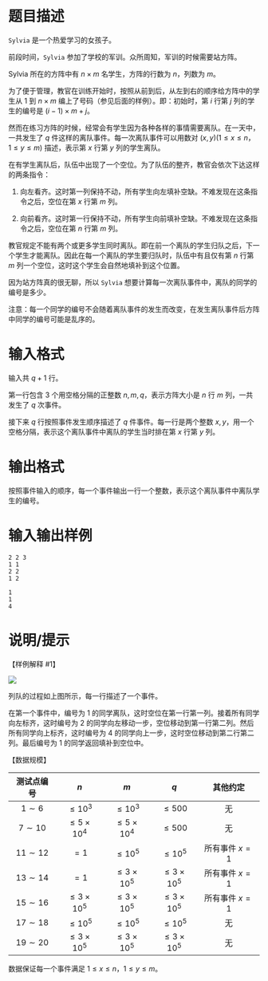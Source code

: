 # 题目描述

`Sylvia` 是一个热爱学习的女孩子。

前段时间，`Sylvia` 参加了学校的军训。众所周知，军训的时候需要站方阵。

Sylvia 所在的方阵中有 $n \times m$ 名学生，方阵的行数为 $n$，列数为 $m$。

为了便于管理，教官在训练开始时，按照从前到后，从左到右的顺序给方阵中的学生从 $1$ 到 $n \times m$ 编上了号码（参见后面的样例）。即：初始时，第 $i$ 行第 $j$ 列的学生的编号是 $(i-1)\times m + j$。

然而在练习方阵的时候，经常会有学生因为各种各样的事情需要离队。在一天中，一共发生了 $q$ 件这样的离队事件。每一次离队事件可以用数对 $(x,y)(1 \leq x \leq n$，$1 \leq y \leq m)$ 描述，表示第 $x$ 行第 $y$ 列的学生离队。

在有学生离队后，队伍中出现了一个空位。为了队伍的整齐，教官会依次下达这样的两条指令：

1. 向左看齐。这时第一列保持不动，所有学生向左填补空缺。不难发现在这条指令之后，空位在第 $x$ 行第 $m$ 列。

2. 向前看齐。这时第一行保持不动，所有学生向前填补空缺。不难发现在这条指令之后，空位在第 $n$ 行第 $m$ 列。

教官规定不能有两个或更多学生同时离队。即在前一个离队的学生归队之后，下一个学生才能离队。因此在每一个离队的学生要归队时，队伍中有且仅有第 $n$ 行第 $m$ 列一个空位，这时这个学生会自然地填补到这个位置。

因为站方阵真的很无聊，所以 `Sylvia` 想要计算每一次离队事件中，离队的同学的编号是多少。

注意：每一个同学的编号不会随着离队事件的发生而改变，在发生离队事件后方阵中同学的编号可能是乱序的。

# 输入格式

输入共 $q+1$ 行。

第一行包含 $3$ 个用空格分隔的正整数 $n,m,q$，表示方阵大小是 $n$ 行 $m$ 列，一共发生了 $q$ 次事件。

接下来 $q$ 行按照事件发生顺序描述了 $q$ 件事件。每一行是两个整数 $x,y$，用一个空格分隔，表示这个离队事件中离队的学生当时排在第 $x$ 行第 $y$ 列。

# 输出格式

按照事件输入的顺序，每一个事件输出一行一个整数，表示这个离队事件中离队学生的编号。

# 输入输出样例

```input1
2 2 3
1 1
2 2
1 2
```

```output1
1
1
4

```

# 说明/提示

【样例解释 #1】

![](file://phalanx1.jpg)

列队的过程如上图所示，每一行描述了一个事件。

在第一个事件中，编号为 $1$ 的同学离队，这时空位在第一行第一列。接着所有同学向左标齐，这时编号为 $2$ 的同学向左移动一步，空位移动到第一行第二列。然后所有同学向上标齐，这时编号为 $4$ 的同学向上一步，这时空位移动到第二行第二列。最后编号为 $1$ 的同学返回填补到空位中。

【数据规模】

|  测试点编号  |          $n$           |          $m$           |          $q$           |    其他约定    |
| :----------: | :--------------------: | :--------------------: | :--------------------: | :------------: |
|  $1 \sim 6$  |     $\leq {10}^3$      |     $\leq {10}^3$      |       $\leq 500$       |       无       |
| $7 \sim 10$  | $\leq 5 \times {10}^4$ | $\leq 5 \times {10}^4$ |       $\leq 500$       |       无       |
| $11 \sim 12$ |          $=1$          |     $\leq {10}^5$      |     $\leq {10}^5$      | 所有事件 $x=1$ |
| $13 \sim 14$ |          $=1$          | $\leq 3 \times {10}^5$ | $\leq 3 \times {10}^5$ | 所有事件 $x=1$ |
| $15 \sim 16$ | $\leq 3 \times {10}^5$ | $\leq 3 \times {10}^5$ | $\leq 3 \times {10}^5$ | 所有事件 $x=1$ |
| $17 \sim 18$ |     $\leq {10}^5$      |     $\leq {10}^5$      |     $\leq {10}^5$      |       无       |
| $19 \sim 20$ | $\leq 3 \times {10}^5$ | $\leq 3 \times {10}^5$ | $\leq 3 \times {10}^5$ |       无       |

数据保证每一个事件满足 $1 \leq x \leq n$，$1 \leq y \leq m$。

